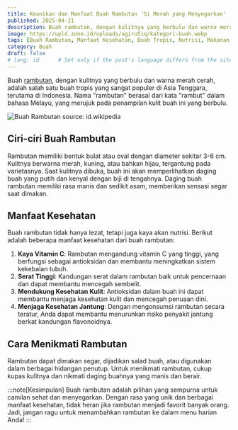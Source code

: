 ```yaml
---
title: Keunikan dan Manfaat Buah Rambutan 'Si Merah yang Menyegarkan'
published: 2025-04-21
description: Buah rambutan, dengan kulitnya yang berbulu dan warna merah cerah, adalah salah satu buah tropis yang sangat populer di Asia Tenggara, terutama di Indonesia..
image: https://upld.zone.id/uploads/agiru5iq/kategori-buah.webp
tags: [Buah Rambutan, Manfaat Kesehatan, Buah Tropis, Nutrisi, Makanan Sehat, Camilan Segar, Rambutan]
category: Buah
draft: false
# lang: id      # Set only if the post's language differs from the site's language in `config.ts`
---
```


Buah [rambutan](https://id.m.wikipedia.org/wiki/Rambutan), dengan kulitnya yang berbulu dan warna merah cerah, adalah salah satu buah tropis yang sangat populer di Asia Tenggara, terutama di Indonesia. Nama "rambutan" berasal dari kata "rambut" dalam bahasa Melayu, yang merujuk pada penampilan kulit buah ini yang berbulu.

![Buah Rambutan source: id.wikipedia](https://upload.wikimedia.org/wikipedia/commons/1/1b/Ripe_rambutan_fruit_%28Buche%29.jpg "Source: id.wikipedia")

## Ciri-ciri Buah Rambutan

Rambutan memiliki bentuk bulat atau oval dengan diameter sekitar 3-6 cm. Kulitnya berwarna merah, kuning, atau bahkan hijau, tergantung pada varietasnya. Saat kulitnya dibuka, buah ini akan memperlihatkan daging buah yang putih dan kenyal dengan biji di tengahnya. Daging buah rambutan memiliki rasa manis dan sedikit asam, memberikan sensasi segar saat dimakan.

## Manfaat Kesehatan

Buah rambutan tidak hanya lezat, tetapi juga kaya akan nutrisi. Berikut adalah beberapa manfaat kesehatan dari buah rambutan:

1. **Kaya Vitamin C**: Rambutan mengandung vitamin C yang tinggi, yang berfungsi sebagai antioksidan dan membantu meningkatkan sistem kekebalan tubuh.
2. **Serat Tinggi**: Kandungan serat dalam rambutan baik untuk pencernaan dan dapat membantu mencegah sembelit.
3. **Mendukung Kesehatan Kulit**: Antioksidan dalam buah ini dapat membantu menjaga kesehatan kulit dan mencegah penuaan dini.
4. **Menjaga Kesehatan Jantung**: Dengan mengonsumsi rambutan secara teratur, Anda dapat membantu menurunkan risiko penyakit jantung berkat kandungan flavonoidnya.

## Cara Menikmati Rambutan

Rambutan dapat dimakan segar, dijadikan salad buah, atau digunakan dalam berbagai hidangan penutup. Untuk menikmati rambutan, cukup kupas kulitnya dan nikmati daging buahnya yang manis dan berair. 

:::note[Kesimpulan]
Buah rambutan adalah pilihan yang sempurna untuk camilan sehat dan menyegarkan. Dengan rasa yang unik dan berbagai manfaat kesehatan, tidak heran jika rambutan menjadi favorit banyak orang. Jadi, jangan ragu untuk menambahkan rambutan ke dalam menu harian Anda!
:::
